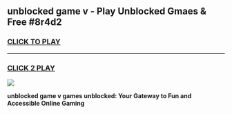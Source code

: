 
## unblocked game v - Play Unblocked Gmaes & Free #8r4d2
<h3>
<a href="https://news.freeplayer.one?title=unblocked_game_v&ref=26F">CLICK TO PLAY</a></h3>
<hr>

<h3>
<a href="https://news.freeplayer.one?title=unblocked_game_v&ref=26F">CLICK 2 PLAY</a>
  
</h3>

<a href="https://news.freeplayer.one?title=unblocked_game_v&ref=26F/"><img src="https://clearcache.store/games.png"></a>


**unblocked game v games unblocked: Your Gateway to Fun and Accessible Online Gaming**
